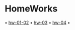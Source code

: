 # HomeWorks

• [hw-01-02](https://maximuson.github.io/goit-fe-course/hw-01-02/)
• [hw-03](https://maximuson.github.io/goit-fe-course/hw-03/)
• [hw-04](https://maximuson.github.io/goit-fe-course/hw-04/) •

